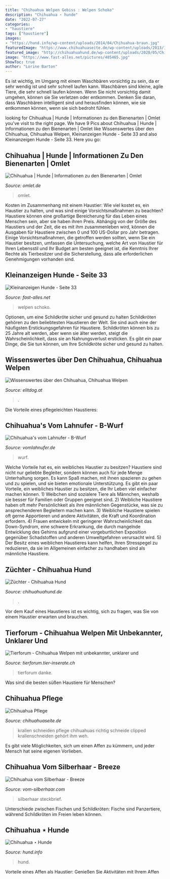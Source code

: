 ```yaml
---
title: "Chihuahua Welpen Gebiss : Welpen Schoko"
description: "Chihuahua ⋆ hunde"
date: "2022-07-27"
categories:
- "haustiere"
tags: ["haustiere"]
images:
- "https://hund.info/wp-content/uploads/2014/04/Chihuahua-braun.jpg"
featuredImage: "https://www.chihuahuaseite.de/wp-content/uploads/2013/12/Chihuahua-Krallen-Schneiden.jpg"
featured_image: "http://chihuahuahund.de/wp-content/uploads/2020/05/ChihuahuaWelpen.png"
image: "https://www.fast-alles.net/pictures/485465.jpg"
ShowToc: true
author: "Lorine Barton"
---
```



Es ist wichtig, im Umgang mit einem Waschbären vorsichtig zu sein, da er sehr wendig ist und sehr schnell laufen kann.
Waschbären sind kleine, agile Tiere, die sehr schnell laufen können. Wenn Sie nicht vorsichtig damit umgehen, können sie Sie verletzen oder entkommen. Denken Sie daran, dass Waschbären intelligent sind und herausfinden können, wie sie entkommen können, wenn sie sich bedroht fühlen.

	

		
looking for Chihuahua | Hunde | Informationen zu den Bienenarten | Omlet you've visit to the right page. We have 9 Pics about Chihuahua | Hunde | Informationen zu den Bienenarten | Omlet like Wissenswertes über den Chihuahua, Chihuahua Welpen, Kleinanzeigen Hunde - Seite 33 and also Kleinanzeigen Hunde - Seite 33. Here you go:
		
    
## Chihuahua | Hunde | Informationen Zu Den Bienenarten | Omlet

<img loading=lazy src="https://content.omlet.co.uk/images/cache/1023/768/Dog-Chihuahua-A_close_up_of_a_Chihuahua&#039;s_lovely_tall_ears.jpg" onerror="this.onerror=null;this.src='https://tse4.mm.bing.net/th?id=OIP.qT3AQZQF-6ut85n9oPXe5wHaFj&amp;pid=15.1';" alt="Chihuahua | Hunde | Informationen zu den Bienenarten | Omlet">

_Source: omlet.de_

>omlet. 

	

Kosten im Zusammenhang mit einem Haustier: Wie viel kostet es, ein Haustier zu halten, und was sind einige Vorsichtsmaßnahmen zu beachten?
Haustiere können eine großartige Bereicherung für das Leben eines Menschen sein, aber sie haben ihren Preis. Abhängig von der Größe des Haustiers und der Zeit, die es mit ihm zusammenleben wird, können die Ausgaben für Haustiere zwischen 0 und 100 US-Dollar pro Jahr betragen. Einige Vorsichtsmaßnahmen, die getroffen werden sollten, wenn Sie ein Haustier besitzen, umfassen die Untersuchung, welche Art von Haustier für Ihren Lebensstil und Ihr Budget am besten geeignet ist, die Kenntnis Ihrer Rechte als Tierbesitzer und die Sicherstellung, dass alle erforderlichen Genehmigungen vorhanden sind.

    
## Kleinanzeigen Hunde - Seite 33

<img loading=lazy src="https://www.fast-alles.net/pictures/485465.jpg" onerror="this.onerror=null;this.src='https://tse2.mm.bing.net/th?id=OIP.8QF4RMpsTJdsLzGsjfpx3gHaFj&amp;pid=15.1';" alt="Kleinanzeigen Hunde - Seite 33">

_Source: fast-alles.net_

>welpen schoko. 

	

Optionen, um eine Schildkröte sicher und gesund zu halten
Schildkröten gehören zu den beliebtesten Haustieren der Welt. Sie sind auch eine der häufigsten Erstickungsgefahren für Haustiere. Schildkröten können bis zu 25 Jahre alt werden, aber wenn sie älter werden, steigt die Wahrscheinlichkeit, dass sie an Nahrungsverlust ersticken. Es gibt ein paar Dinge, die Sie tun können, um Ihre Schildkröte sicher und gesund zu halten.

    
## Wissenswertes über Den Chihuahua, Chihuahua Welpen

<img loading=lazy src="https://elitdog.sk/photos/chihuahua-hund-welpe.jpg" onerror="this.onerror=null;this.src='https://tse2.mm.bing.net/th?id=OIP.scuue-TCW7IRVAdr3Iux7QHaD_&amp;pid=15.1';" alt="Wissenswertes über den Chihuahua, Chihuahua Welpen">

_Source: elitdog.at_

>. 

	

Die Vorteile eines pflegeleichten Haustieres:

    
## Chihuahua&#039;s Vom Lahnufer - B-Wurf

<img loading=lazy src="http://www.vomlahnufer.de/.cm4all/uproc.php/0/IMG_5076.jpg?_=178bc9e5f58" onerror="this.onerror=null;this.src='https://tse3.mm.bing.net/th?id=OIP.0lE4j06UOOLpdDM31plkrwHaE7&amp;pid=15.1';" alt="Chihuahua&#039;s vom Lahnufer - B-Wurf">

_Source: vomlahnufer.de_

>wurf. 

	

Welche Vorteile hat es, ein weibliches Haustier zu besitzen?
Haustiere sind nicht nur geliebte Begleiter, sondern können auch für jede Menge Unterhaltung sorgen. Es kann Spaß machen, mit ihnen spazieren zu gehen und zu spielen, und sie bieten emotionale Unterstützung. Es gibt ein paar Vorteile, ein weibliches Haustier zu besitzen, die Ihr Leben viel einfacher machen können. 1) Weibchen sind sozialere Tiere als Männchen, weshalb sie besser für Familien oder Gruppen geeignet sind. 2) Weibliche Haustiere haben oft mehr Persönlichkeit als ihre männlichen Gegenstücke, was sie zu ansprechenderen Begleitern machen kann. 3) Weibliche Haustiere spielen oft gerne Apportieren und andere Aktivitäten, die Kraft und Koordination erfordern. 4) Frauen entwickeln mit geringerer Wahrscheinlichkeit das Down-Syndrom, eine schwere Erkrankung, die durch mangelnde Entwicklung des Gehirns aufgrund einer vorgeburtlichen Exposition gegenüber Schadstoffen und anderen Umweltgefahren verursacht wird. 5) Der Besitz eines weiblichen Haustieres kann helfen, Ihren Stresspegel zu reduzieren, da sie im Allgemeinen einfacher zu handhaben sind als männliche Haustiere.

    
## Züchter - Chihuahua Hund

<img loading=lazy src="http://chihuahuahund.de/wp-content/uploads/2020/05/ChihuahuaWelpen.png" onerror="this.onerror=null;this.src='https://tse3.mm.bing.net/th?id=OIP.InufuCtfWphrzX0RGapONAHaEF&amp;pid=15.1';" alt="Züchter - Chihuahua Hund">

_Source: chihuahuahund.de_

>. 

	

Vor dem Kauf eines Haustieres ist es wichtig, sich zu fragen, was Sie von einem Haustier erwarten und brauchen.

    
## Tierforum - Chihuahua Welpen Mit Unbekannter, Unklarer Und

<img loading=lazy src="http://tierforum.tier-inserate.ch/Bilder/Chihuahua_24330.jpg" onerror="this.onerror=null;this.src='https://tse1.mm.bing.net/th?id=OIP.8kPr_NQDksXLHH5bAb9lMAHaFj&amp;pid=15.1';" alt="Tierforum - Chihuahua Welpen mit unbekannter, unklarer und">

_Source: tierforum.tier-inserate.ch_

>tierforum danke. 

	

Was sind die besten süßen Haustiere für Menschen?

    
## Chihuahua Pflege

<img loading=lazy src="https://www.chihuahuaseite.de/wp-content/uploads/2013/12/Chihuahua-Krallen-Schneiden.jpg" onerror="this.onerror=null;this.src='https://tse4.mm.bing.net/th?id=OIP.jeI22RlmaAQeKjZ5x8Ec8QHaEf&amp;pid=15.1';" alt="Chihuahua Pflege">

_Source: chihuahuaseite.de_

>krallen schneiden pflege chihuahuas richtig schneide clipped krallenschneiden gehört ihm weh. 

	

Es gibt viele Möglichkeiten, sich um einen Affen zu kümmern, und jeder Mensch hat seine eigenen Vorlieben.

    
## Chihuahua Vom Silberhaar - Breeze

<img loading=lazy src="https://www.vom-silberhaar.com/s/cc_images/cache_2484320714.jpeg" onerror="this.onerror=null;this.src='https://tse1.mm.bing.net/th?id=OIP.xwVom2mPtG-rqZ4ONAOwKQHaFc&amp;pid=15.1';" alt="Chihuahua vom Silberhaar - Breeze">

_Source: vom-silberhaar.com_

>silberhaar steckbrief. 

	

Unterschiede zwischen Fischen und Schildkröten: Fische sind Panzertiere, während Schildkröten im Freien leben können.

    
## Chihuahua ⋆ Hunde

<img loading=lazy src="https://hund.info/wp-content/uploads/2014/04/Chihuahua-braun.jpg" onerror="this.onerror=null;this.src='https://tse4.mm.bing.net/th?id=OIP.QAjLG8lOox134ZGWTF0OZAHaGY&amp;pid=15.1';" alt="Chihuahua ⋆ Hunde">

_Source: hund.info_

>hund. 

	

Vorteile eines Affen als Haustier: Genießen Sie Aktivitäten mit Ihrem Affen

